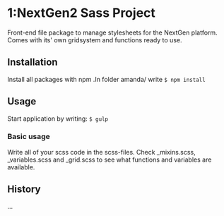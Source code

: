 # 1:NextGen2 Sass Project

Front-end file package to manage stylesheets for the NextGen platform. Comes with its' own gridsystem and functions ready to use.

## Installation

Install all packages with npm .In folder amanda/ write
`$ npm install`


## Usage

Start application by writing:
`$ gulp`

### Basic usage

Write all of your scss code in the scss-files. Check _mixins.scss, _variables.scss and _grid.scss to see what functions and variables are available.


## History

...
